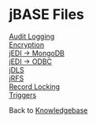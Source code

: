 # jBASE Files

<PageHeader />

[Audit Logging](./../miscellaneous/introduction-to-audit-logging/README.md)  
[Encryption](./../encryption/README.md)  
[jEDI -> MongoDB](./../jedi/mongodb/mongodb-jedi-driver/README.md)  
[jEDI -> ODBC](./../jedi/odbc/introduction-to-the-odbc-jedi/README.md)  
[jDLS](./../daemons/manual-installation-of-jdls-service/README.md)  
[jRFS](./../jrfs/README.md)  
[Record Locking](./../record-locking/README.md)  
[Triggers](./../triggers/README.md)  

Back to [Knowledgebase](./../README.md)

<PageFooter />
